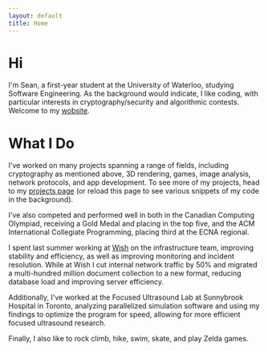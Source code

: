 ```yaml
---
layout: default
title: Home
---
```


Hi
==
I'm Sean, a first-year student at the University of Waterloo,
studying Software Engineering.  As the background would indicate, I like
coding, with particular interests in cryptography/security and
algorithmic contests.  Welcome to my [wobsite](http://xkcd.com/148).

What I Do
=========
I've worked on many projects spanning a range of fields,
including cryptography as mentioned above,
3D rendering,
games,
image analysis,
network protocols,
and app development.
To see more of my projects, head to my [projects page](/projects/)
(or reload this page to see various snippets of my code in the background).

I've also competed and performed well in both in the
Canadian Computing Olympiad, receiving a Gold Medal and placing in the top five,
and the ACM International Collegiate Programming,
placing third at the ECNA regional.

I spent last summer working at [Wish](https://wish.com) on the infrastructure
team, improving stability and efficiency, as well as improving monitoring and
incident resolution.
While at Wish I cut internal network traffic by 50% and
migrated a multi-hundred million document collection to a new format,
reducing database load and improving server efficiency.

Additionally, I've worked at the Focused Ultrasound Lab at Sunnybrook Hospital
in Toronto, analyzing parallelized simulation software and using my findings
to optimize the program for speed, allowing for more efficient focused
ultrasound research.

Finally, I also like to rock climb, hike, swim, skate,
and play Zelda games.
